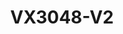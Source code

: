 ---
title: "VX3048-V2"
description: "48 HDD Network Storage Host with high availability, failover support, and intelligent RAID engine"
image: "/images/categories/products/storage/VX3048-V2/VX3048-V2  (2).png"
images:
  - url: "/images/categories/products/storage/VX3048-V2/VX3048-V2  (2).png"
    caption: "Front view"
  - url: "/images/categories/products/storage/VX3048-V2/VX3048-V2  (1).png"
    caption: "Side view"
  - url: "/images/categories/products/storage/VX3048-V2/VX3048-V2  (3).png"
    caption: "Back view"
features:
  - "High Available Failover"
  - "Intelligent RAID Engine (ISET)"
  - "Super Error Correction (SEC)"
  - "Data Protection"
  - "Three Dimensional Linear Expansion"
  - "High-Quality Hardware Design"
  - "Green Technology and Energy Conservation"
  - "Convenient maintenance"
specifications:
  capacity: "48 HDD slots"
  interface: "Multiple network interfaces including 10GE SFP+"
  formFactor: "4U"
  memory: "16GB, up to 128 GB"
  reliability: "99.999% system availability"
  powerConsumption: "Controller enclosure <700W (fully configured)"
  warranty: "Standard manufacturer warranty"
  dimensions: "Controller enclosure: 178mm×482mm×801mm"
  transferRate: "1024Mbps recording, 1024Mbps forwarding"
performance:
  IPSAN Mode: "512-channel (1024Mbps) recording, 51-channel (102Mbps) playback"
  Video Mode: "512-channel (1024Mbps) recording, 512-channel (1024Mbps) forwarding, 51-channel (102Mbps) playback"
  Maximum Number of Logic Resources: "1024"
  Alarm: "Indicator alarm, mail alarm, SNMP Trap alarm, and short message alarm"
function:
  RAID: "JBOD and RAID 0,1,10, 5, 50,6 Dedicated hot-spare disk and global hot-spare disk"
  Protocol: "ISCSI"
  Host Connection: "Up to 1024"
--- 